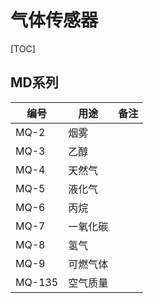# 气体传感器

[TOC]

## MD系列

| 编号   | 用途     | 备注 |
| ------ | -------- | ---- |
| MQ-2   | 烟雾     |      |
| MQ-3   | 乙醇     |      |
| MQ-4   | 天然气   |      |
| MQ-5   | 液化气   |      |
| MQ-6   | 丙烷     |      |
| MQ-7   | 一氧化碳 |      |
| MQ-8   | 氢气     |      |
| MQ-9   | 可燃气体 |      |
| MQ-135 | 空气质量 |      |

